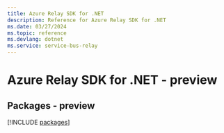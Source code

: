 ```yaml
---
title: Azure Relay SDK for .NET
description: Reference for Azure Relay SDK for .NET
ms.date: 03/27/2024
ms.topic: reference
ms.devlang: dotnet
ms.service: service-bus-relay
---
```

# Azure Relay SDK for .NET - preview
## Packages - preview
[!INCLUDE [packages](relay-index.md)]